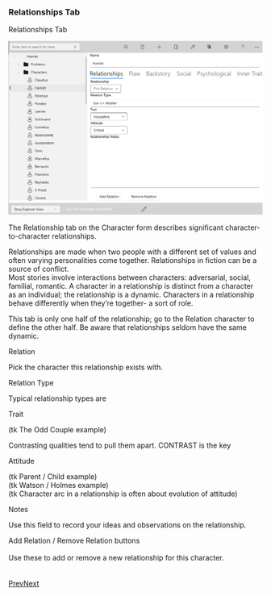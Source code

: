 ### Relationships Tab ###
 Relationships Tab <br/>

![](Character-Relationships-Tab.png)


The Relationship tab on the Character form describes significant character-to-character relationships. <br/>

Relationships are made when two people with a different set of values and often varying personalities come together. Relationships in fiction  can be a source of conflict. <br/>
Most stories involve interactions between characters: adversarial, social, familial, romantic. A character in a relationship is distinct from a character as an individual; the relationship is a dynamic. Characters in a relationship behave differently when they’re together- a sort of role. <br/>

This tab is only one half  of the relationship; go to the Relation character  to define  the other half. Be aware that relationships seldom have the same dynamic. <br/>

Relation <br/>

Pick the character this relationship exists with. <br/>

Relation Type <br/>

Typical relationship types are  <br/>

Trait <br/>

(tk The Odd Couple example) <br/>

Contrasting qualities tend to pull them apart. CONTRAST is the key <br/>

Attitude <br/>

(tk Parent / Child example) <br/>
(tk Watson / Holmes example) <br/>
(tk Character arc in a relationship is often about evolution of attitude) <br/>

Notes <br/>

Use this field to record your ideas and observations on the relationship. <br/>

Add Relation / Remove Relation buttons <br/>
  <br/>
Use these to add or remove a new relationship for this character. <br/>
 <br/>
 <br/>
[Prev](Appearance_Tab.md)[Next](Flaw_Tab.md) <br/>
